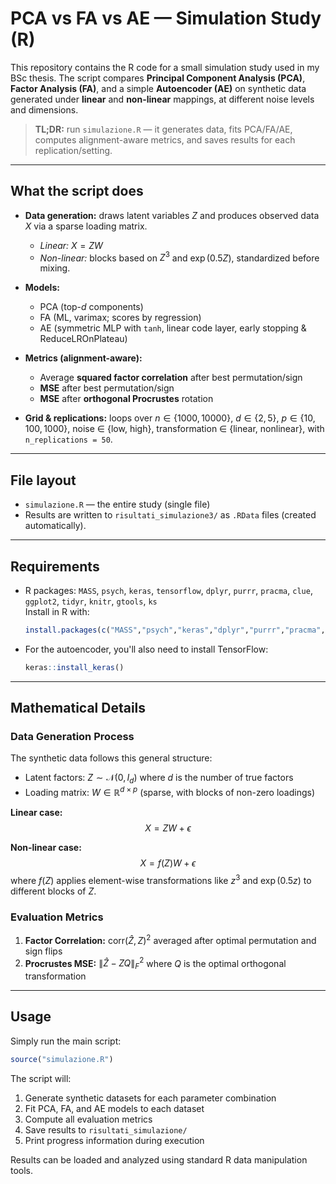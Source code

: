 # PCA vs FA vs AE — Simulation Study (R)

This repository contains the R code for a small simulation study used in my BSc thesis. The script compares **Principal Component Analysis (PCA)**, **Factor Analysis (FA)**, and a simple **Autoencoder (AE)** on synthetic data generated under **linear** and **non-linear** mappings, at different noise levels and dimensions.

> **TL;DR:** run `simulazione.R` — it generates data, fits PCA/FA/AE, computes alignment-aware metrics, and saves results for each replication/setting.

---

## What the script does

- **Data generation:** draws latent variables $Z$ and produces observed data $X$ via a sparse loading matrix.  
  - *Linear:* $X = ZW$  
  - *Non-linear:* blocks based on $Z^3$ and $\exp(0.5Z)$, standardized before mixing.

- **Models:**  
  - PCA (top-$d$ components)  
  - FA (ML, varimax; scores by regression)  
  - AE (symmetric MLP with `tanh`, linear code layer, early stopping & ReduceLROnPlateau)

- **Metrics (alignment-aware):**  
  - Average **squared factor correlation** after best permutation/sign  
  - **MSE** after best permutation/sign  
  - **MSE** after **orthogonal Procrustes** rotation  

- **Grid & replications:** loops over $n \in \{1000, 10000\}$, $d \in \{2,5\}$, $p \in \{10,100,1000\}$, noise $\in$ {low, high}, transformation $\in$ {linear, nonlinear}, with `n_replications = 50`.

---

## File layout

- `simulazione.R` — the entire study (single file)
- Results are written to `risultati_simulazione3/` as `.RData` files (created automatically).

---

## Requirements

- R packages: `MASS`, `psych`, `keras`, `tensorflow`, `dplyr`, `purrr`, `pracma`, `clue`, `ggplot2`, `tidyr`, `knitr`, `gtools`, `ks`  
  Install in R with:
  ```r
  install.packages(c("MASS","psych","keras","dplyr","purrr","pracma","clue","ggplot2","tidyr","knitr","gtools","ks"))
  ```

- For the autoencoder, you'll also need to install TensorFlow:
  ```r
  keras::install_keras()
  ```

---

## Mathematical Details

### Data Generation Process

The synthetic data follows this general structure:
- Latent factors: $Z \sim \mathcal{N}(0, I_d)$ where $d$ is the number of true factors
- Loading matrix: $W \in \mathbb{R}^{d \times p}$ (sparse, with blocks of non-zero loadings)

**Linear case:** 
$$X = ZW + \epsilon$$

**Non-linear case:**
$$X = f(Z)W + \epsilon$$
where $f(Z)$ applies element-wise transformations like $z^3$ and $\exp(0.5z)$ to different blocks of $Z$.

### Evaluation Metrics

1. **Factor Correlation:** $\text{corr}(\hat{Z}, Z)^2$ averaged after optimal permutation and sign flips
2. **Procrustes MSE:** $\|\hat{Z} - ZQ\|_F^2$ where $Q$ is the optimal orthogonal transformation


---

## Usage

Simply run the main script:
```r
source("simulazione.R")
```

The script will:
1. Generate synthetic datasets for each parameter combination
2. Fit PCA, FA, and AE models to each dataset
3. Compute all evaluation metrics
4. Save results to `risultati_simulazione/`
5. Print progress information during execution

Results can be loaded and analyzed using standard R data manipulation tools.

